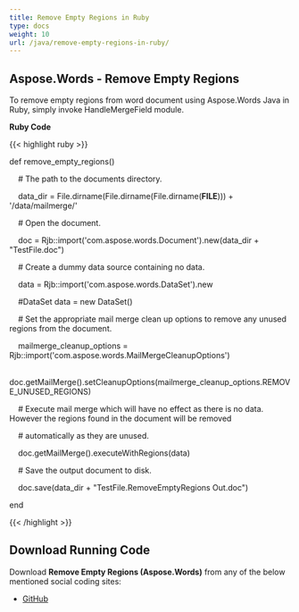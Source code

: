 ```yaml
---
title: Remove Empty Regions in Ruby
type: docs
weight: 10
url: /java/remove-empty-regions-in-ruby/
---
```


## **Aspose.Words - Remove Empty Regions**
To remove empty regions from word document using Aspose.Words Java in Ruby, simply invoke HandleMergeField module.

**Ruby Code**

{{< highlight ruby >}}

 def remove_empty_regions()

    # The path to the documents directory.

    data_dir = File.dirname(File.dirname(File.dirname(__FILE__))) + '/data/mailmerge/'

    # Open the document.

    doc = Rjb::import('com.aspose.words.Document').new(data_dir + "TestFile.doc")

    # Create a dummy data source containing no data.

    data = Rjb::import('com.aspose.words.DataSet').new

    #DataSet data = new DataSet()

    # Set the appropriate mail merge clean up options to remove any unused regions from the document.

    mailmerge_cleanup_options = Rjb::import('com.aspose.words.MailMergeCleanupOptions')

    doc.getMailMerge().setCleanupOptions(mailmerge_cleanup_options.REMOVE_UNUSED_REGIONS)

    # Execute mail merge which will have no effect as there is no data. However the regions found in the document will be removed

    # automatically as they are unused.

    doc.getMailMerge().executeWithRegions(data)

    # Save the output document to disk.

    doc.save(data_dir + "TestFile.RemoveEmptyRegions Out.doc")

end

{{< /highlight >}}
## **Download Running Code**
Download **Remove Empty Regions (Aspose.Words)** from any of the below mentioned social coding sites:

- [GitHub](https://github.com/aspose-words/Aspose.Words-for-Java/blob/master/Plugins/Aspose_Words_Java_for_Ruby/lib/asposewordsjavaforruby/mergefield.rb)
